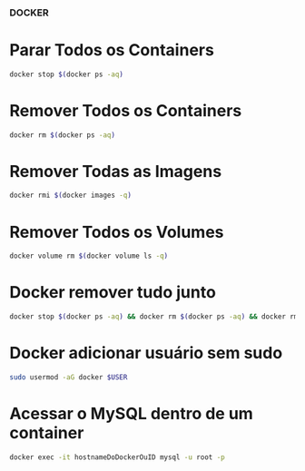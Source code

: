 ### DOCKER

# Parar Todos os Containers
```bash
docker stop $(docker ps -aq)
```
# Remover Todos os Containers
```bash
docker rm $(docker ps -aq)
```
# Remover Todas as Imagens
```bash
docker rmi $(docker images -q)
```
# Remover Todos os Volumes
```bash
docker volume rm $(docker volume ls -q)
```
# Docker remover tudo junto
```bash
docker stop $(docker ps -aq) && docker rm $(docker ps -aq) && docker rmi $(docker images -q) && docker volume rm $(docker volume ls -q)
```

# Docker adicionar usuário sem sudo
```bash
sudo usermod -aG docker $USER
```
# Acessar o MySQL dentro de um container
```bash
docker exec -it hostnameDoDockerOuID mysql -u root -p 
```